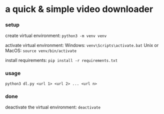# a quick & simple video downloader

### setup
create virtual environment:
`python3 -m venv venv`

activate virtual environment:
Windows:
`venv\Scripts\activate.bat`
Unix or MacOS:
`source venv/bin/activate`

install requirements:
`pip install -r requirements.txt`

### usage
`python3 dl.py <url 1> <url 2> ... <url n>`

### done
deactivate the virtual environment:
`deactivate`

